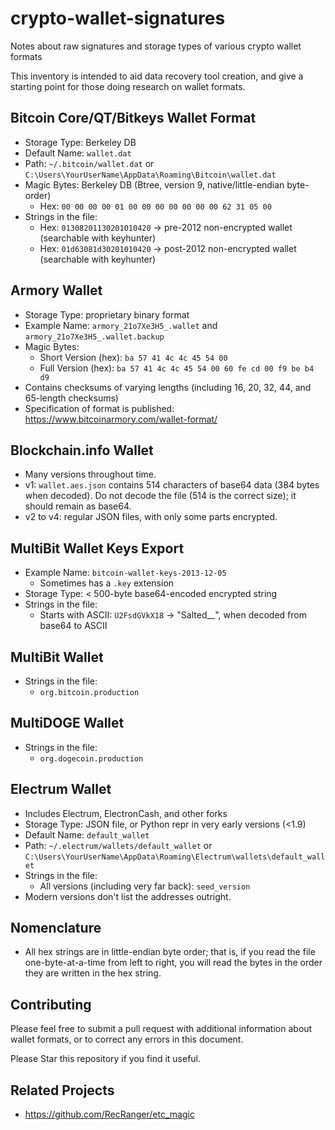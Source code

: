 # crypto-wallet-signatures

Notes about raw signatures and storage types of various crypto wallet formats

This inventory is intended to aid data recovery tool creation, and give a starting point for those doing research on wallet formats.

## Bitcoin Core/QT/Bitkeys Wallet Format

* Storage Type: Berkeley DB
* Default Name: `wallet.dat`
* Path: `~/.bitcoin/wallet.dat` or `C:\Users\YourUserName\AppData\Roaming\Bitcoin\wallet.dat`
* Magic Bytes: Berkeley DB (Btree, version 9, native/little-endian byte-order)
  * Hex: `00 00 00 00 01 00 00 00 00 00 00 00 62 31 05 00`
* Strings in the file:
  * Hex: `01308201130201010420` -> pre-2012 non-encrypted wallet (searchable with keyhunter)
  * Hex: `01d63081d30201010420` -> post-2012 non-encrypted wallet (searchable with keyhunter)

## Armory Wallet

* Storage Type: proprietary binary format
* Example Name: `armory_21o7Xe3H5_.wallet` and `armory_21o7Xe3H5_.wallet.backup`
* Magic Bytes:
  * Short Version (hex): `ba 57 41 4c 4c 45 54 00`
  * Full Version (hex): `ba 57 41 4c 4c 45 54 00 60 fe cd 00 f9 be b4 d9`
* Contains checksums of varying lengths (including 16, 20, 32, 44, and 65-length checksums)
* Specification of format is published: https://www.bitcoinarmory.com/wallet-format/

## Blockchain.info Wallet
* Many versions throughout time.
* v1: `wallet.aes.json` contains 514 characters of base64 data (384 bytes when decoded). Do not decode the file (514 is the correct size); it should remain as base64.
* v2 to v4: regular JSON files, with only some parts encrypted.

## MultiBit Wallet Keys Export

* Example Name: `bitcoin-wallet-keys-2013-12-05`
  * Sometimes has a `.key` extension
* Storage Type: \< 500-byte base64-encoded encrypted string
* Strings in the file:
  * Starts with ASCII: `U2FsdGVkX18` -> "Salted__", when decoded from base64 to ASCII


## MultiBit Wallet
* Strings in the file:
  * `org.bitcoin.production`

## MultiDOGE Wallet
* Strings in the file:
  * `org.dogecoin.production`

## Electrum Wallet

* Includes Electrum, ElectronCash, and other forks
* Storage Type: JSON file, or Python repr in very early versions (<1.9)
* Default Name: `default_wallet`
* Path: `~/.electrum/wallets/default_wallet` or `C:\Users\YourUserName\AppData\Roaming\Electrum\wallets\default_wallet`
* Strings in the file:
  * All versions (including very far back): `seed_version`
* Modern versions don't list the addresses outright.

## Nomenclature

* All hex strings are in little-endian byte order; that is, if you read the file one-byte-at-a-time from left to right, you will read the bytes in the order they are written in the hex string.

## Contributing

Please feel free to submit a pull request with additional information about wallet formats, or to correct any errors in this document.

Please Star this repository if you find it useful.

## Related Projects

* https://github.com/RecRanger/etc_magic

